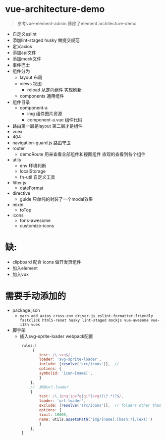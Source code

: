 # vue-architecture-demo
> 参考vue-element-admin 移除了element
architecture-demo
+ 自定义eslint
+ 添加lint-staged husky 做提交规范
+ 定义axios
+ 添加api文件
+ 添加mock文件
+ 事件巴士
+ 组件分为
    + layout 布局
    + views 视图
        + reload 从定向组件 实现刷新 
    + components 通用组件
+ 组件目录
    + component-a
        + img 组件图片资源
        + component-a.vue 组件代码
+ 路由第一层是layout 第二层才是组件
+ vuex
+ 404
+ navigation-guard.js 路由守卫
+ router
    + demoRoute 用来查看全部组件和视图组件  直观的查看到各个组件
+ utils
    + env 环境判断
    + localStorage
    + fn-util 自定义工具
+ filter.js
    + dateFormat
+ directive
    + guide 只单纯的封装了一个modal效果
+ mixin
    + toTop
+ icons
    + fons-awesome
    + customize-icons

# 缺:
+ clipboard 配合 icons 做开发页组件
+ 加入element
+ 加入vux

# 需要手动添加的
+ package.json
    + `yarn add axios cross-env driver.js eslint-formatter-friendly fastclick html5-reset husky lint-staged mockjs vue-awesome vue-i18n vuex`
+ 脚手架
    + 插入svg-sprite-loader webpack配置
    ```js
        rules:[
             {
                test: /\.svg$/,
                loader: 'svg-sprite-loader',
                include: [resolve('src/icons')],  //
                options: {
                symbolId: 'icon-[name]',
                }
            },
            //  排除url-loader
            {
                test: /\.(png|jpe?g|gif|svg)(\?.*)?$/,
                loader: 'url-loader',
                exclude: [resolve('src/icons')],  // folders other than src/icons use url-loader
                options: {
                limit: 10000,
                name: utils.assetsPath('img/[name].[hash:7].[ext]')
                }
            },
        ]
    ```
